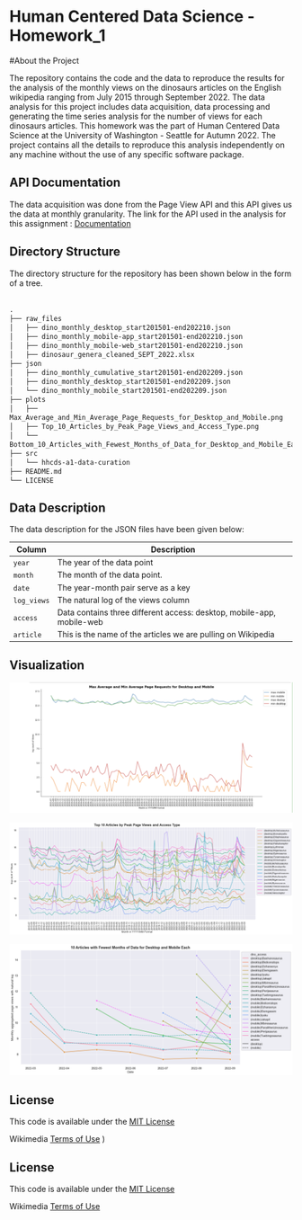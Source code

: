 # Human Centered Data Science - Homework_1

#About the Project

The repository contains the code and the data to reproduce the results for the analysis of the monthly views on the
dinosaurs articles on the English wikipedia ranging from July 2015 through September 2022. The data analysis for this project includes data acquisition, data processing and generating the time series analysis for the number of views for each dinosaurs articles. This homework was the part of Human Centered Data Science at the University of Washington - Seattle for Autumn 2022. The project contains all the details to reproduce this analysis independently on any machine without the use of any specific software package.

## API Documentation
The data acquisition was done from the Page View API and this API gives us the data at monthly granularity. The link for the API used in the analysis for this assignment : [Documentation](https://wikitech.wikimedia.org/wiki/Analytics/AQS/Pageviews#Monthly_counts)

## Directory Structure
The directory structure for the repository has been shown below in the form of a tree.

```

.
├── raw_files
│   ├── dino_monthly_desktop_start201501-end202210.json
│   ├── dino_monthly_mobile-app_start201501-end202210.json
│   ├── dino_monthly_mobile-web_start201501-end202210.json
│   ├── dinosaur_genera_cleaned_SEPT_2022.xlsx
├── json
│   ├── dino_monthly_cumulative_start201501-end202209.json
│   ├── dino_monthly_desktop_start201501-end202209.json
│   └── dino_monthly_mobile_start201501-end202209.json
├── plots
│   ├── Max_Average_and_Min_Average_Page_Requests_for_Desktop_and_Mobile.png
│   ├── Top_10_Articles_by_Peak_Page_Views_and_Access_Type.png
│   └── Bottom_10_Articles_with_Fewest_Months_of_Data_for_Desktop_and_Mobile_Each.png
├── src
│   └── hhcds-a1-data-curation
├── README.md
└── LICENSE
```

## Data Description
The data description for the JSON files have been given below:

| Column                    | Description                                                                        |
| ------------------------- | -----------------------------------------------------------------------------------|
| `year`                    | The year of the data point                                                         |
| `month`                   | The month of the data point.                                                       |
| `date`                    | The year-month pair serve as a key                                                 |
| `log_views`               | The natural log of the views column                                                |
| `access`                  | Data contains three different access: desktop, mobile-app, mobile-web              |
| `article`                 | This is the name of the articles we are pulling on Wikipedia                       |



## Visualization


![Maximum Average and Minimum Average](plots/Max_Average_and_Min_Average_Page_Requests_for_Desktop_and_Mobile.png)

![Top 10 Peak Page Views](https://github.com/obaiddawarki/data-512-homework_1/blob/main/plots/Top_10_Articles_by_Peak_Page_Views_and_Access_Type.png.png)

![Bottom Top 10 With Fewest Months](https://github.com/obaiddawarki/data-512-homework_1/blob/main/plots/Bottom_10_Articles_with_Fewest_Months_of_Data_for_Desktop_and_Mobile_Each.png)

## License

This code is available under the [MIT License](LICENSE)

Wikimedia [Terms of Use](https://foundation.wikimedia.org/wiki/Terms_of_Use/en)
)

## License

This code is available under the [MIT License](LICENSE)

Wikimedia [Terms of Use](https://foundation.wikimedia.org/wiki/Terms_of_Use/en)

